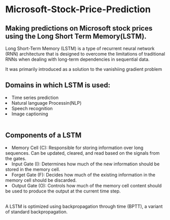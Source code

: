<h1>Microsoft-Stock-Price-Prediction</h1>
<h2>Making predictions on Microsoft stock prices using the Long Short Term Memory(LSTM).</h2>

<p>Long Short-Term Memory (LSTM) is a type of recurrent neural network (RNN) architecture that is designed to overcome the limitations of traditional RNNs when dealing with long-term dependencies in sequential data.</p>

<p>It was primarily introduced as a solution to the vanishiing gradient problem</p>
<h2>Domains in which LSTM is used:</h2>
<li>Time series prediction</li>
<li>Natural language Processin(NLP)</li>
<li>Speech recognition</li>
<li>Image captioning</li>
<br/>

<h2>Components of a LSTM</h2>
<li>Memory Cell (C): Responsible for storing information over long sequences. Can be updated, cleared, and read based on the signals from the gates.</li>
<li>Input Gate (I): Determines how much of the new information should be stored in the memory cell.</li>
<li>Forget Gate (F): Decides how much of the existing information in the memory cell should be discarded.</li>
<li>Output Gate (O): Controls how much of the memory cell content should be used to produce the output at the current time step.</li>
<br/>
<p>A LSTM is optimized using backpropagation through time (BPTT), a variant of standard backpropagation.</p>
